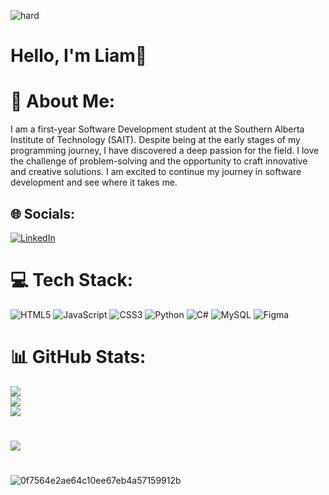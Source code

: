 ![hard](https://user-images.githubusercontent.com/115582651/220806898-8e4903f2-962e-4b44-8cb2-6664f5f34e2a.gif)


# Hello, I'm Liam👋

# 💫 About Me:
I am a first-year Software Development student at the Southern Alberta Institute of Technology (SAIT). Despite being at the early stages of my programming journey, I have discovered a deep passion for the field. I love the challenge of problem-solving and the opportunity to craft innovative and creative solutions. I am excited to continue my journey in software development and see where it takes me.

## 🌐 Socials:

[![LinkedIn](https://img.shields.io/badge/LinkedIn-%230077B5.svg?logo=linkedin&logoColor=white)](https://linkedin.com/in/Liam-Marrie)

# 💻 Tech Stack:

![HTML5](https://img.shields.io/badge/html5-%23E34F26.svg?style=for-the-badge&logo=html5&logoColor=white) ![JavaScript](https://img.shields.io/badge/javascript-%23323330.svg?style=for-the-badge&logo=javascript&logoColor=%23F7DF1E) ![CSS3](https://img.shields.io/badge/css3-%231572B6.svg?style=for-the-badge&logo=css3&logoColor=white) ![Python](https://img.shields.io/badge/python-3670A0?style=for-the-badge&logo=python&logoColor=ffdd54) ![C#](https://img.shields.io/badge/c%23-%23239120.svg?style=for-the-badge&logo=c-sharp&logoColor=white) ![MySQL](https://img.shields.io/badge/mysql-%2300f.svg?style=for-the-badge&logo=mysql&logoColor=white) ![Figma](https://img.shields.io/badge/figma-%23F24E1E.svg?style=for-the-badge&logo=figma&logoColor=white)

# 📊 GitHub Stats:

![](https://github-readme-stats.vercel.app/api?username=LiamMarrie&theme=blueberry&hide_border=false&include_all_commits=true&count_private=false)<br/>
![](https://github-readme-streak-stats.herokuapp.com/?user=LiamMarrie&theme=blueberry&hide_border=false)<br/>
![](https://github-readme-stats.vercel.app/api/top-langs/?username=LiamMarrie&theme=blueberry&hide_border=false&include_all_commits=true&count_private=false&layout=compact)
#
[![](https://visitcount.itsvg.in/api?id=LiamMarrie&icon=1&color=1)](https://visitcount.itsvg.in)
#
![0f7564e2ae64c10ee67eb4a57159912b](https://user-images.githubusercontent.com/115582651/220807377-f204a646-e830-4f79-bab2-ea7f8d7b1ba5.gif)

